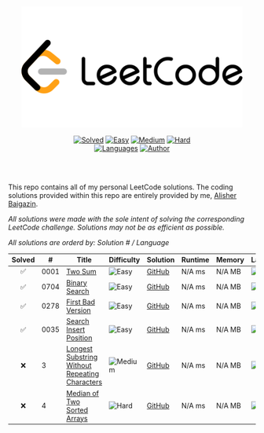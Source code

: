 <div align="center">
<img src="https://github.com/CrutchTheClutch/LeetCode/raw/master/logo.png" width="450" height="auto"/>

[![Solved](https://img.shields.io/badge/Solved-0/2494-337ab7.svg?style=flat)]()
[![Easy](https://img.shields.io/badge/Easy-4-5cb85c.svg?style=flat)]()
[![Medium](https://img.shields.io/badge/Medium-0-f0ad4e.svg?style=flat)]()
[![Hard](https://img.shields.io/badge/Hard-0-d9534f.svg?style=flat)]()
</br>
[![Languages](https://img.shields.io/badge/Languages-%20Swift-red.svg?style=flat)]()
[![Author](https://img.shields.io/badge/Author-Alisher%20Baigazin-blue.svg?style=flat)](https://leetcode.com/alisherbaigazin/)

</div>
</br>
</br>

This repo contains all of my personal LeetCode solutions. The coding solutions provided within this repo are entirely provided by me, [Alisher Baigazin](https://leetcode.com/alisherbaigazin/).

_All solutions were made with the sole intent of solving the corresponding LeetCode challenge. Solutions may not be as efficient as possible._

_All solutions are orderd by: Solution # / Language_

| Solved | #    | Title                                                                                                                           | Difficulty                                                           | Solution                                                                                    | Runtime | Memory | Language                                                                      |
| :----: | ---- | ------------------------------------------------------------------------------------------------------------------------------- | -------------------------------------------------------------------- | ------------------------------------------------------------------------------------------- | ------- | ------ | ----------------------------------------------------------------------------- |
|   ✅    | 0001    | [Two Sum](https://leetcode.com/problems/two-sum)                                                                                | ![Easy](https://img.shields.io/badge/Easy-5cb85c.svg?style=flat)     | [GitHub](0001-two-sum/0001-two-sum.swift)                                              | N/A ms  | N/A MB | ![Swift](https://img.shields.io/badge/Swift--f1e05a.svg?style=flat) |
|   ✅    | 0704    | [Binary Search](https://leetcode.com/problems/binary-search)                                                                                | ![Easy](https://img.shields.io/badge/Easy-5cb85c.svg?style=flat)     | [GitHub](0704-binary-search/0704-binary-search.swift)                                              | N/A ms  | N/A MB | ![Swift](https://img.shields.io/badge/Swift--f1e05a.svg?style=flat) |
|   ✅    | 0278    | [First Bad Version](https://leetcode.com/problems/first-bad-version)                                                                                | ![Easy](https://img.shields.io/badge/Easy-5cb85c.svg?style=flat)     | [GitHub](0278-first-bad-version/0278-first-bad-version.swift)                                              | N/A ms  | N/A MB | ![Swift](https://img.shields.io/badge/Swift--f1e05a.svg?style=flat) |
|   ✅    | 0035    | [Search Insert Position](https://leetcode.com/problems/search-insert-position)                                                                                | ![Easy](https://img.shields.io/badge/Easy-5cb85c.svg?style=flat)     | [GitHub](0035-search-insert-position/0035-search-insert-position.swift)                                              | N/A ms  | N/A MB | ![Swift](https://img.shields.io/badge/Swift--f1e05a.svg?style=flat) |
|   ❌    | 3    | [Longest Substring Without Repeating Characters](https://leetcode.com/problems/longest-substring-without-repeating-characters/) | ![Medium](https://img.shields.io/badge/Medium-f0ad4e.svg?style=flat) | [GitHub]() | N/A ms  | N/A MB | ![Swift](https://img.shields.io/badge/Swift--f1e05a.svg?style=flat) |
|   ❌    | 4    | [Median of Two Sorted Arrays](https://leetcode.com/problems/median-of-two-sorted-arrays/)                                       | ![Hard](https://img.shields.io/badge/Hard-d9534f.svg?style=flat)     | [GitHub]()                    | N/A ms  | N/A MB | ![Swift](https://img.shields.io/badge/Swift--f1e05a.svg?style=flat) |

